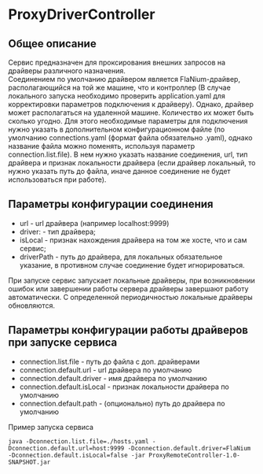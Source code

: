 # ProxyDriverController

## Общее описание

Сервис предназначен для проксирования внешних запросов на драйверы различного назначения.
<br/>
Соединением по умолчанию драйвером является FlaNium-драйвер, располагающийся на той же машине, что и контроллер (В случае локального 
запуска необходимо проверить application.yaml для корректировки параметров подключения к драйверу).
Однако, драйвер может располагаться на удаленной машине. Количество их может быть сколько угодно. 
Для этого необходимые параметры для подключения нужно указать в дополнительном конфигурационном файле (по умолчанию 
connections.yaml (формат файла обязательно .yaml), однако название файла можно поменять, используя параметр connection.list.file). 
В нем нужно указать название соединения, url, тип драйвера и признак локальности драйвера (если драйвер локальный,
то нужно указать путь до файла, иначе данное соединение не будет иcпользоваться при работе).

## Параметры конфигурации соединения

* url - url драйвера (например localhost:9999)
* driver: - тип драйвера;
* isLocal - признак нахождения драйвера на том же хосте, что и сам сервис;
* driverPath - путь до драйвера, для локальных обязательное указание, в противном случае соединение будет игнорироваться.

При запуске сервис запускает локальные драйверы, при возникновении ошибок или завершении работы сервера драйверы завершают 
работу автоматически. С определенной периодичностью локальные драйверы обновляются.

## Параметры конфигурации работы драйверов при запуске сервиса

* connection.list.file - путь до файла с доп. драйверами
* connection.default.url - url драйвера по умолчанию
* connection.default.driver - имя драйвера по умолчанию
* connection.default.isLocal - признак локальности драйвера по умолчанию
* connection.default.path - (опционально) путь до драйвера по умолчанию

Пример запуска сервиса
```shell
java -Dconnection.list.file=./hosts.yaml -Dconnection.default.url=host:9999 -Dconnection.default.driver=FlaNium -Dconnection.default.isLocal=false -jar ProxyRemoteController-1.0-SNAPSHOT.jar
```